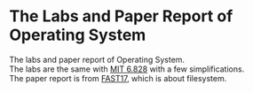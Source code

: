 # The Labs and Paper Report of Operating System
The labs and paper report of Operating System.  
The labs are the same with [MIT 6.828](https://pdos.csail.mit.edu/6.828/2016/labguide.html) with a few simplifications.  
The paper report is from [FAST17](https://www.usenix.org/conference/fast17/technical-sessions/presentation/li), which is about filesystem.
